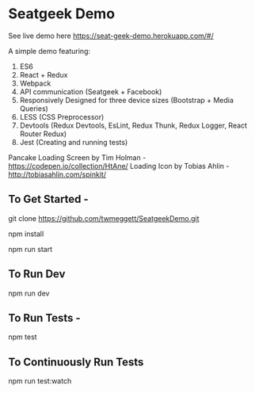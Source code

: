 # Seatgeek Demo
See live demo here https://seat-geek-demo.herokuapp.com/#/ 

A simple demo featuring: 

1. ES6
2. React + Redux
3. Webpack
4. API communication (Seatgeek + Facebook)
5. Responsively Designed for three device sizes (Bootstrap + Media Queries)
6. LESS (CSS Preprocessor)
7. Devtools (Redux Devtools, EsLint, Redux Thunk, Redux Logger, React Router Redux)
8. Jest (Creating and running tests)

Pancake Loading Screen by Tim Holman - https://codepen.io/collection/HtAne/
Loading Icon by Tobias Ahlin - http://tobiasahlin.com/spinkit/

## To Get Started -

git clone https://github.com/twmeggett/SeatgeekDemo.git

npm install

npm run start

## To Run Dev

npm run dev

## To Run Tests -

npm test

## To Continuously Run Tests

npm run test:watch
